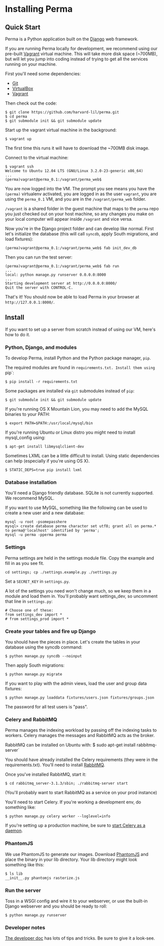 Installing Perma
=====

## Quick Start

Perma is a Python application built on the [Django](https://www.djangoproject.com/) web framework.

If you are running Perma locally for development, we recommend using our pre-built
[Vagrant](http://docs.vagrantup.com/v2/getting-started/) virtual machine. This will take more disk space (~700MB),
but will let you jump into coding instead of trying to get all the services running on your machine.

First you'll need some dependencies:

* [Git](http://git-scm.com/downloads)
* [VirtualBox](https://www.virtualbox.org/wiki/Downloads)
* [Vagrant](http://www.vagrantup.com/downloads.html)

Then check out the code:

    $ git clone https://github.com/harvard-lil/perma.git
    $ cd perma
    $ git submodule init && git submodule update

Start up the vagrant virtual machine in the background:

    $ vagrant up

The first time this runs it will have to download the ~700MB disk image.

Connect to the virtual machine:

    $ vagrant ssh
    Welcome to Ubuntu 12.04 LTS (GNU/Linux 3.2.0-23-generic x86_64)
    ...
    (perma)vagrant@perma_0.1:/vagrant/perma_web$

You are now logged into the VM. The prompt you see means you have the `(perma)` virtualenv activated,
you are logged in as the user `vagrant`, you are using the `perma_0.1` VM, and you are in the `/vagrant/perma_web` folder.

`/vagrant` is a shared folder in the guest machine that maps to the `perma` repo you just checked out on your host machine,
so any changes you make on your local computer will appear inside `/vagrant` and vice versa.

Now you're in the Django project folder and can develop like normal. First let's initialize the database
(this will call `syncdb`, apply South migrations, and load fixtures):

    (perma)vagrant@perma_0.1:/vagrant/perma_web$ fab init_dev_db

Then you can run the test server:

    (perma)vagrant@perma_0.1:/vagrant/perma_web$ fab run
    ...
    local: python manage.py runserver 0.0.0.0:8000
    ...
    Starting development server at http://0.0.0.0:8000/
    Quit the server with CONTROL-C.

That's it! You should now be able to load Perma in your browser at `http://127.0.0.1:8000/`.

## Install

If you want to set up a server from scratch instead of using our VM, here's how to do it.

### Python, Django, and modules

To develop Perma, install Python and the Python package manager, `pip`.

The required modules are found in `requirements.txt. Install them using `pip`:

    $ pip install -r requirements.txt

Some packages are installed via `git` submodules instead of `pip`:

    $ git submodule init && git submodule update

If you're running OS X Mountain Lion, you may need to add the MySQL binaries 
to your PATH:

    $ export PATH=$PATH:/usr/local/mysql/bin

If you're running Ubuntu or Linux distro you might need to install mysql_config using:

    $ apt-get install libmysqlclient-dev

Sometimes LXML can be a little difficult to install. Using static dependencies can help (especially if you're using OS X).

    $ STATIC_DEPS=true pip install lxml


### Database installation

You'll need a Django friendly database. SQLite is not currently supported. We recommend MySQL.

If you want to use MySQL, something like the following can be used to create a new user and a new database:

	mysql -u root -psomepasshere
	mysql> create database perma character set utf8; grant all on perma.* to perma@'localhost' identified by 'perma';
	mysql -u perma -pperma perma

### Settings

Perma settings are held in the settings module file. Copy the example and fill in as you see fit.

    cd settings; cp ./settings.example.py ./settings.py

Set a `SECRET_KEY` in `settings.py`.

A lot of the settings you need won't change much, so we keep them in a module and load them in. You'll probably want settings_dev, so uncomment that line in `settings.py`:

    # Choose one of these:
    from settings_dev import *
    # from settings_prod import *

### Create your tables and fire up Django

You should have the pieces in place. Let's create the tables in your database using the syncdb command:

    $ python manage.py syncdb --noinput

Then apply South migrations:

    $ python manage.py migrate

If you want to play with the admin views, load the user and group data fixtures:

    $ python manage.py loaddata fixtures/users.json fixtures/groups.json

The password for all test users is "pass".

### Celery and RabbitMQ

Perma manages the indexing workload by passing off the indexing tasks to workers. Celery manages the messages and RabbitMQ acts as the broker.

RabbitMQ can be installed on Ubuntu with:
    $ sudo apt-get install rabbitmq-server`

You should have already installed the Celery requirements (they were in the requirements.txt). You'll need to install [RabbitMQ](http://www.rabbitmq.com/).

Once you've installed RabbitMQ, start it:

    $ cd rabbitmq_server-3.1.3/sbin; ./rabbitmq-server start

(You'll probably want to start RabbitMQ as a service on your prod instance)

You'll need to start Celery. If you're working a development env, do something like:

    $ python manage.py celery worker --loglevel=info

If you're setting up a production machine, be sure to [start Celery as a daemon](http://docs.celeryproject.org/en/latest/tutorials/daemonizing.html#daemonizing).

### PhantomJS

We use PhantomJS to generate our images. Download [PhantomJS](http://phantomjs.org/) and place the binary in your lib directory. Your lib directory might look something like this:

    $ ls lib
    __init__.py phantomjs rasterize.js

### Run the server

Toss in a WSGI config and wire it to your webserver, or use the built-in Django webserver and you should be ready to roll:

    $ python manage.py runserver

### Developer notes

[The developer doc](https://github.com/harvard-lil/perma/blob/develop/developer.md) has lots of tips and tricks. Be sure to give it a look-see.
